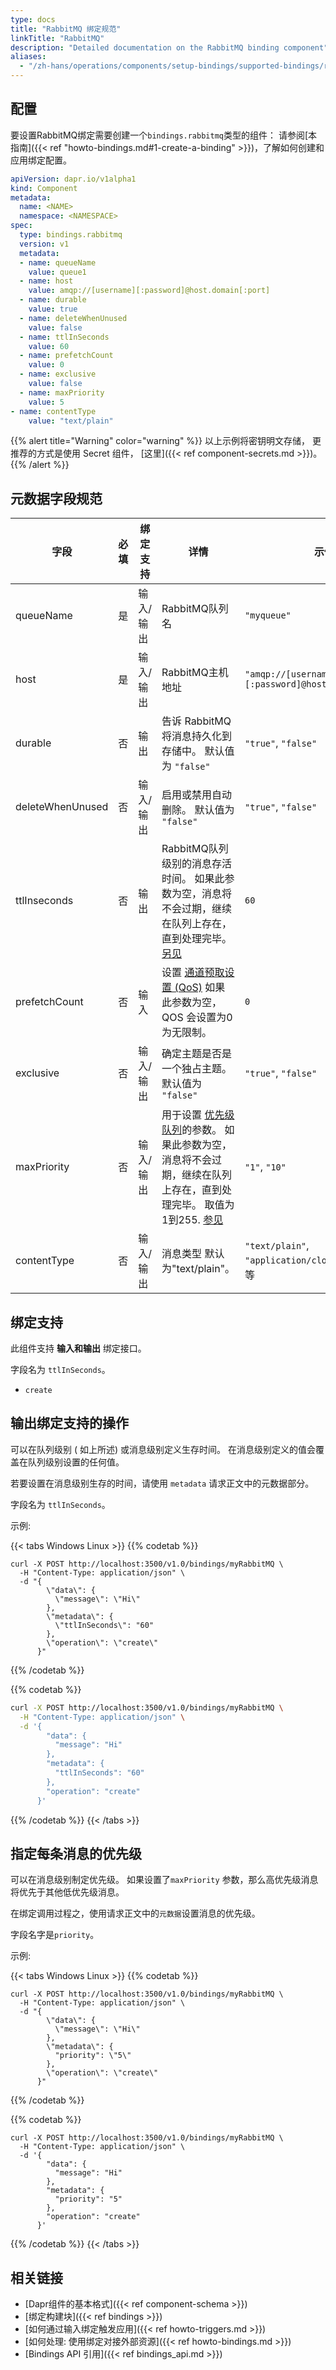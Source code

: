 ```yaml
---
type: docs
title: "RabbitMQ 绑定规范"
linkTitle: "RabbitMQ"
description: "Detailed documentation on the RabbitMQ binding component"
aliases:
  - "/zh-hans/operations/components/setup-bindings/supported-bindings/rabbitmq/"
---
```


## 配置

要设置RabbitMQ绑定需要创建一个`bindings.rabbitmq`类型的组件： 请参阅[本指南]({{< ref "howto-bindings.md#1-create-a-binding" >}})，了解如何创建和应用绑定配置。


```yaml
apiVersion: dapr.io/v1alpha1
kind: Component
metadata:
  name: <NAME>
  namespace: <NAMESPACE>
spec:
  type: bindings.rabbitmq
  version: v1
  metadata:
  - name: queueName
    value: queue1
  - name: host
    value: amqp://[username][:password]@host.domain[:port]
  - name: durable
    value: true
  - name: deleteWhenUnused
    value: false
  - name: ttlInSeconds
    value: 60
  - name: prefetchCount
    value: 0
  - name: exclusive
    value: false
  - name: maxPriority
    value: 5
- name: contentType
    value: "text/plain"
```

{{% alert title="Warning" color="warning" %}}
以上示例将密钥明文存储， 更推荐的方式是使用 Secret 组件， [这里]({{< ref component-secrets.md >}})。
{{% /alert %}}

## 元数据字段规范

| 字段               | 必填 | 绑定支持  | 详情                                                                                                                                           | 示例                                                  |
| ---------------- |:--:| ----- | -------------------------------------------------------------------------------------------------------------------------------------------- | --------------------------------------------------- |
| queueName        | 是  | 输入/输出 | RabbitMQ队列名                                                                                                                                  | `"myqueue"`                                         |
| host             | 是  | 输入/输出 | RabbitMQ主机地址                                                                                                                                 | `"amqp://[username][:password]@host.domain[:port]"` |
| durable          | 否  | 输出    | 告诉 RabbitMQ 将消息持久化到存储中。 默认值为 `"false"`                                                                                                       | `"true"`, `"false"`                                 |
| deleteWhenUnused | 否  | 输入/输出 | 启用或禁用自动删除。 默认值为 `"false"`                                                                                                                    | `"true"`, `"false"`                                 |
| ttlInseconds     | 否  | 输出    | RabbitMQ队列级别的消息存活时间。 如果此参数为空，消息将不会过期，继续在队列上存在，直到处理完毕。 [另见](#specifying-a-ttl-per-message)                                                    | `60`                                                |
| prefetchCount    | 否  | 输入    | 设置 [通道预取设置 (QoS)](https://www.rabbitmq.com/confirms.html#channel-qos-prefetch) 如果此参数为空，QOS 会设置为0为无限制。                                        | `0`                                                 |
| exclusive        | 否  | 输入/输出 | 确定主题是否是一个独占主题。 默认值为 `"false"`                                                                                                                | `"true"`, `"false"`                                 |
| maxPriority      | 否  | 输入/输出 | 用于设置 [优先级队列](https://www.rabbitmq.com/priority.html)的参数。 如果此参数为空，消息将不会过期，继续在队列上存在，直到处理完毕。 取值为1到255. [参见](#specifying-a-priority-per-message) | `"1"`, `"10"`                                       |
| contentType      | 否  | 输入/输出 | 消息类型 默认为"text/plain"。                                                                                                                        | `"text/plain"`, `"application/cloudevent+json"`等等   |
## 绑定支持

此组件支持 **输入和输出** 绑定接口。

字段名为 `ttlInSeconds`。

- `create`

## 输出绑定支持的操作

可以在队列级别 ( 如上所述) 或消息级别定义生存时间。 在消息级别定义的值会覆盖在队列级别设置的任何值。

若要设置在消息级别生存的时间，请使用 `metadata` 请求正文中的元数据部分。

字段名为 `ttlInSeconds`。

示例:

{{< tabs Windows Linux >}}
{{% codetab %}}
```shell
curl -X POST http://localhost:3500/v1.0/bindings/myRabbitMQ \
  -H "Content-Type: application/json" \
  -d "{
        \"data\": {
          \"message\": \"Hi\"
        },
        \"metadata\": {
          \"ttlInSeconds\": "60"
        },
        \"operation\": \"create\"
      }"
```
{{% /codetab %}}

{{% codetab %}}
```bash
curl -X POST http://localhost:3500/v1.0/bindings/myRabbitMQ \
  -H "Content-Type: application/json" \
  -d '{
        "data": {
          "message": "Hi"
        },
        "metadata": {
          "ttlInSeconds": "60"
        },
        "operation": "create"
      }'
```
{{% /codetab %}}
{{< /tabs >}}


## 指定每条消息的优先级

可以在消息级别制定优先级。 如果设置了`maxPriority` 参数，那么高优先级消息将优先于其他低优先级消息。

在绑定调用过程之，使用请求正文中的`元数据`设置消息的优先级。

字段名字是`priority`。

示例:

{{< tabs Windows Linux >}}
{{% codetab %}}
```shell
curl -X POST http://localhost:3500/v1.0/bindings/myRabbitMQ \
  -H "Content-Type: application/json" \
  -d "{
        \"data\": {
          \"message\": \"Hi\"
        },
        \"metadata\": {
          "priority": \"5\"
        },
        \"operation\": \"create\"
      }"
```
{{% /codetab %}}

{{% codetab %}}
```shell
curl -X POST http://localhost:3500/v1.0/bindings/myRabbitMQ \
  -H "Content-Type: application/json" \
  -d '{
        "data": {
          "message": "Hi"
        },
        "metadata": {
          "priority": "5"
        },
        "operation": "create"
      }'
```
{{% /codetab %}}
{{< /tabs >}}

## 相关链接

- [Dapr组件的基本格式]({{< ref component-schema >}})
- [绑定构建块]({{< ref bindings >}})
- [如何通过输入绑定触发应用]({{< ref howto-triggers.md >}})
- [如何处理: 使用绑定对接外部资源]({{< ref howto-bindings.md >}})
- [Bindings API 引用]({{< ref bindings_api.md >}})
